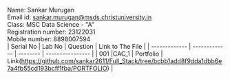 Name: Sankar Murugan                                                                              
Email id: sankar.murugan@msds.christuniversity.in                                                                              
Class: MSC Data Science - "A"                                                                                                                         
Registration number: 23122031                                                                                                                        
Mobile number: 8898007594                                                                                                           
| Serial No     | Lab No        | Question   | Link to The File  |
| ------------- | ------------- | --------   | ----------------  |
|  001          |CAC_1      | Portfolio           | Link(https://github.com/sankar2611/Full_Stack/tree/bcbb1add8f9dda1dbb6e7a4fb55cd193bcff1fba/PORTFOLIO)  |
